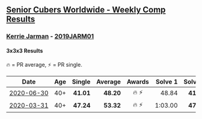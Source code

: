 <style>table {white-space: nowrap;}</style>

## [Senior Cubers Worldwide - Weekly Comp Results](/scw-comp/results/)
### [Kerrie Jarman](README.md) - [2019JARM01](https://www.worldcubeassociation.org/persons/2019JARM01?event=333)
#### 3x3x3 Results

<span style="white-space: nowrap;">🔥 = PR average</span>, <span style="white-space: nowrap;">⚡ = PR single</span>.

| Date | Age | Single | Average | Awards | Solve 1 | Solve 2 | Solve 3 | Solve 4 | Solve 5 | Video |
| :--: | :--: | --: | --: | :--: | --: | --: | --: | --: | --: | :-- |
| [2020-06-30](../../results/2020-06-30/333.md) | 40+ | **41.01** | **48.20** | 🔥 ⚡ | 48.84 | **41.01** | 54.73 | 45.88 | 49.89 | [Desktop](https://www.facebook.com/events/679860472562391/permalink/682792035602568) / [Mobile](https://m.facebook.com/events/679860472562391?view=permalink&id=682792035602568) |
| [2020-03-31](../../results/2020-03-31/333.md) | 40+ | **47.24** | **53.32** | 🔥 ⚡ | 1:03.00 | **47.24** | 57.68 | 49.14 | 53.14 | [Desktop](https://www.facebook.com/events/207898257161923/permalink/210424193575996) / [Mobile](https://m.facebook.com/events/207898257161923?view=permalink&id=210424193575996) |


<!-- Global site tag (gtag.js) - Google Analytics -->
<script async src="https://www.googletagmanager.com/gtag/js?id=UA-86348435-3"></script>
<script>window.dataLayer = window.dataLayer || []; function gtag() {dataLayer.push(arguments);} gtag('js', new Date()); gtag('config', 'UA-86348435-3');</script>
